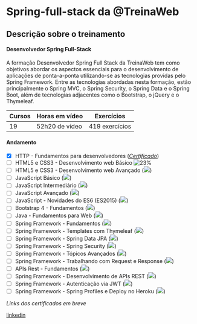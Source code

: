 # Spring-full-stack da @TreinaWeb

## Descrição sobre o treinamento

#### Desenvolvedor Spring Full-Stack

<p>
A formação Desenvolvedor Spring Full Stack da TreinaWeb tem como objetivos abordar os aspectos essenciais para o desenvolvimento de aplicações de ponta-a-ponta utilizando-se as tecnologias providas pelo Spring Framework. Entre as tecnologias abordadas nesta formação, estão principalmente o Spring MVC, o Spring Security, o Spring Data e o Spring Boot, além de tecnologias adjacentes como o Bootstrap, o jQuery e o Thymeleaf.
</p>

| Cursos | Horas em vídeo | Exercícios      |
|--------|----------------|-----------------|
| 19     | 52h20 de vídeo | 419 exercícios  |

#### Andamento
- [X] HTTP - Fundamentos para desenvolvedores (_[Certificado](https://www.treinaweb.com.br/certificado/0VG9IIRLDWWS)_)
- [ ] HTML5 e CSS3 - Desenvolvimento web Básico ![23%]("https://progress-bar.dev/23")
- [ ] HTML5 e CSS3 - Desenvolvimento web Avançado (<img src="https://progress-bar.dev/0">)
- [ ] JavaScript Básico (<img src="https://progress-bar.dev/0">)
- [ ] JavaScript Intermediário (<img src="https://progress-bar.dev/0">)
- [ ] JavaScript Avançado (<img src="https://progress-bar.dev/0">)
- [ ] JavaScript - Novidades do ES6 (ES2015) (<img src="https://progress-bar.dev/0">)
- [ ] Bootstrap 4 - Fundamentos (<img src="https://progress-bar.dev/0">)
- [ ] Java - Fundamentos para Web (<img src="https://progress-bar.dev/0">)
- [ ] Spring Framework - Fundamentos (<img src="https://progress-bar.dev/0">)
- [ ] Spring Framework - Templates com Thymeleaf (<img src="https://progress-bar.dev/0">)
- [ ] Spring Framework - Spring Data JPA (<img src="https://progress-bar.dev/0">)
- [ ] Spring Framework - Spring Security (<img src="https://progress-bar.dev/0">)
- [ ] Spring Framework - Tópicos Avançados (<img src="https://progress-bar.dev/0">)
- [ ] Spring Framework - Trabalhando com Request e Response (<img src="https://progress-bar.dev/0">)
- [ ] APIs Rest - Fundamentos (<img src="https://progress-bar.dev/0">)
- [ ] Spring Framework - Desenvolvimento de APIs REST (<img src="https://progress-bar.dev/0">)
- [ ] Spring Framework - Autenticação via JWT (<img src="https://progress-bar.dev/0">)
- [ ] Spring Framework - Spring Profiles e Deploy no Heroku (<img src="https://progress-bar.dev/0">)

_Links dos certificados em breve_

[linkedin](https://linkedin.com/in/salumao/)